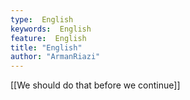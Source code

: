 ```yaml
---
type:  English
keywords:  English
feature:  English
title: "English"
author: "ArmanRiazi"
---
```



[[We should do that before we continue]]